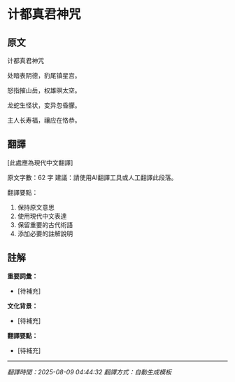 # 计都真君神咒

## 原文

计都真君神咒

处暗表阴德，豹尾镇星宫。

怒指摧山岳，权雄暝太空。

龙蛇生怪状，变异忽昏朦。

主人长寿福，禳应在恪恭。

## 翻譯

[此處應為現代中文翻譯]

原文字數：62 字
建議：請使用AI翻譯工具或人工翻譯此段落。

翻譯要點：
1. 保持原文意思
2. 使用現代中文表達
3. 保留重要的古代術語
4. 添加必要的註解說明

## 註解

**重要詞彙：**
- [待補充]

**文化背景：**
- [待補充]

**翻譯要點：**
- [待補充]

---
*翻譯時間：2025-08-09 04:44:32*
*翻譯方式：自動生成模板*

